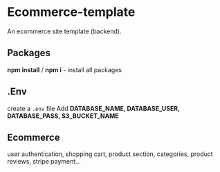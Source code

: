 # Ecommerce-template
An ecommerce site template (backend).

## Packages

**npm install** / **npm i** - install all packages

## .Env

create a `.env` file
Add **DATABASE_NAME, DATABASE_USER, DATABASE_PASS, S3_BUCKET_NAME**

## Ecommerce

user authentication, shopping cart, product section, categories, product reviews, stripe payment...
